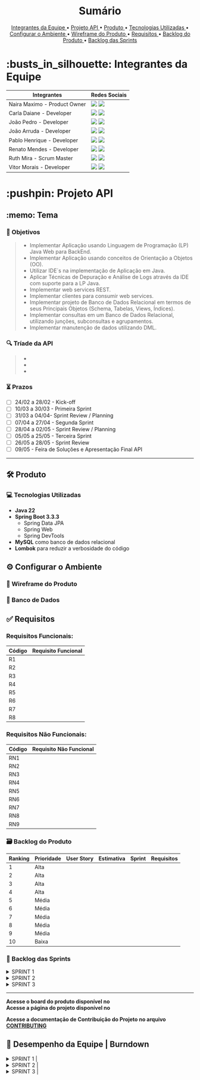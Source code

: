 <!-- <img src="https://github.com/user-attachments/assets/26f47534-4a27-4e2e-82f5-2dbc83337876" alt="API 4º SEMESTRE" /> -->

<h1 align="center">Sumário</h1>

<p align="center">
  <a href ="#busts_in_silhouette-integrantes-da-equipe"> Integrantes da Equipe </a>  •
  <a href ="#pushpin-projeto-api"> Projeto API </a>  •
  <a href="#hammer_and_wrench-produto"> Produto </a> •
  <a href="#computer-tecnologias-utilizadas"> Tecnologias Utilizadas </a> •
  <a href="#gear-configurar-o-ambiente"> Configurar o Ambiente </a> •
  <a href ="#triangular_ruler-wireframe-do-produto"> Wireframe do Produto </a>  •
  <a href="#white_check_mark-requisitos"> Requisitos </a> •
  <a href="#card_file_box-backlog-do-produto"> Backlog do Produto </a> •
  <a href="#calendar-backlog-das-sprints"> Backlog das Sprints </a>
</p>


<h1>:busts_in_silhouette: Integrantes da Equipe</h1>

<!-- <img src="https://github.com/user-attachments/assets/380841ba-534d-4f0a-bc86-c4a936b8fc8d" alt="API" /> -->

| Integrantes | Redes Sociais |
|-------------|---------------|
| Naira Maximo - Product Owner | <a href="https://www.linkedin.com/in/naira-maximo/" target="_blank"><img src="https://img.shields.io/badge/-LinkedIn-%230077B5?style=for-the-badge&logo=linkedin&logoColor=white" target="_blank"></a> <a href="http://github.com/naira-maximo" target="_blank"><img src="https://img.shields.io/badge/github-%23121011.svg?style=for-the-badge&logo=github&logoColor=white"></a> |
| Carla Daiane - Developer  | <a href="https://www.linkedin.com/in/carla-daiane/" target="_blank"><img src="https://img.shields.io/badge/-LinkedIn-%230077B5?style=for-the-badge&logo=linkedin&logoColor=white" target="_blank"></a> <a href="https://github.com/carladaiane" target="_blank"><img src="https://img.shields.io/badge/github-%23121011.svg?style=for-the-badge&logo=github&logoColor=white"></a> |
| João Pedro - Developer | <a href="https://www.linkedin.com/in/jo%C3%A3o-pedro-marcondes-563369181/" target="_blank"><img src="https://img.shields.io/badge/-LinkedIn-%230077B5?style=for-the-badge&logo=linkedin&logoColor=white" target="_blank"></a> <a href="https://github.com/BispoJPM" target="_blank"><img src="https://img.shields.io/badge/github-%23121011.svg?style=for-the-badge&logo=github&logoColor=white"></a> |
| João Arruda - Developer | <a href="https://www.linkedin.com/in/joaoarruda0/" target="_blank"><img src="https://img.shields.io/badge/-LinkedIn-%230077B5?style=for-the-badge&logo=linkedin&logoColor=white" target="_blank"></a> <a href="https://github.com/joaoarruda-dev" target="_blank"><img src="https://img.shields.io/badge/github-%23121011.svg?style=for-the-badge&logo=github&logoColor=white"></a> |
| Pablo Henrique - Developer | <a href="" target="_blank"><img src="https://img.shields.io/badge/-LinkedIn-%230077B5?style=for-the-badge&logo=linkedin&logoColor=white" target="_blank"></a> <a href="https://github.com/pablohgs05" target="_blank"><img src="https://img.shields.io/badge/github-%23121011.svg?style=for-the-badge&logo=github&logoColor=white"></a> |
| Renato Mendes - Developer| <a href="https://www.linkedin.com/in/renato-mendes-61a6481a4" target="_blank"><img src="https://img.shields.io/badge/-LinkedIn-%230077B5?style=for-the-badge&logo=linkedin&logoColor=white" target="_blank"></a> <a href="https://github.com/RenatoCMMendes" target="_blank"><img src="https://img.shields.io/badge/github-%23121011.svg?style=for-the-badge&logo=github&logoColor=white"></a> |
| Ruth Mira - Scrum Master | <a href="https://www.linkedin.com/in/ruth-mira/?originalSubdomain=br" target="_blank"><img src="https://img.shields.io/badge/-LinkedIn-%230077B5?style=for-the-badge&logo=linkedin&logoColor=white" target="_blank"></a> <a href="https://github.com/RuthMira" target="_blank"><img src="https://img.shields.io/badge/github-%23121011.svg?style=for-the-badge&logo=github&logoColor=white"></a> |
| Vitor Morais - Developer | <a href="" target="_blank"><img src="https://img.shields.io/badge/-LinkedIn-%230077B5?style=for-the-badge&logo=linkedin&logoColor=white" target="_blank"></a> <a href="https://github.com/vmorais111" target="_blank"><img src="https://img.shields.io/badge/github-%23121011.svg?style=for-the-badge&logo=github&logoColor=white"></a> |

<h1>:pushpin: Projeto API</h1> 

<h2>:memo: Tema</h2>


### :dart: Objetivos
> - Implementar Aplicação usando Linguagem de Programação (LP) Java Web para BackEnd. 
> - Implementar Aplicação usando conceitos de Orientação a Objetos (OO). 
> - Utilizar IDE´s na implementação de Aplicação em Java. 
> - Aplicar Técnicas de Depuração e Análise de Logs através da IDE com suporte para a LP Java. 
> - Implementar web services REST. 
> - Implementar clientes para consumir web services. 
> - Implementar projeto de Banco de Dados Relacional em termos de seus Principais Objetos (Schema, Tabelas, Views, Índices). 
> - Implementar consultas em um Banco de Dados Relacional, utilizando junções, subconsultas e agrupamentos. 
> - Implementar manutenção de dados utilizando DML. 

### :mag: Tríade da API
> - 
> - 
> - 

### :hourglass_flowing_sand: Prazos
- [ ] 24/02 a 28/02 - Kick-off
- [ ] 10/03 a 30/03 - Primeira Sprint
- [ ] 31/03 a 04/04- Sprint Review / Planning
- [ ] 07/04 a 27/04 - Segunda Sprint
- [ ] 28/04 a 02/05 - Sprint Review / Planning
- [ ] 05/05 a 25/05 - Terceira Sprint
- [ ] 26/05 a 28/05 - Sprint Review 
- [ ] 09/05 - Feira de Soluções e Apresentação Final API

*****

## :hammer_and_wrench: Produto</h1>

### :computer: Tecnologias Utilizadas
- **Java 22**
- **Spring Boot 3.3.3**
  - Spring Data JPA
  - Spring Web
  - Spring DevTools
- **MySQL** como banco de dados relacional
- **Lombok** para reduzir a verbosidade do código


## :gear: Configurar o Ambiente 

<!-- Para instalar configurar o banco, atualizar o Maven e demais informações importantes para a utilização do sistema, consulte o [Arquivo de Teste](doc/TEST.md). -->

### :triangular_ruler: Wireframe do Produto
<!-- * Wireframe do produto disponível pelo [Figma](https://www.figma.com/design/0BWdbmpjQpwVmLui2AUoVl/API_3SEM_PORYGON?node-id=80-618&t=pSpfCnX8lu9lPUyf-1) -->

### :game_die: Banco de Dados

<!-- * [Documentação do Banco de Dados](doc/sprint4.pdf)

* [Modelo Físico](doc/sprint4.png) -->
  
## :white_check_mark: Requisitos

### Requisitos Funcionais:

| Código | Requisito Funcional |
|--------|---------------------|
| R1 |  |
| R2 |  |
| R3 |  |
| R4 |  |
| R5 |  |
| R6 |  |
| R7 |  |
| R8 |  |

### Requisitos Não Funcionais:  

| Código | Requisito Não Funcional |
|--------|-------------------------|
| RN1 |  |
| RN2 |  |
| RN3 |  |
| RN4 |  |
| RN5 |  |
| RN6 |  |
| RN7 |  |
| RN8 |  |
| RN9 |  |

### :card_file_box: Backlog do Produto

| Ranking | Prioridade | User Story | Estimativa | Sprint | Requisitos    |
|---------|------------|------------|------------|--------|---------------|
| 1 | Alta |  |  |  |  |
| 2 | Alta |  |  |  |  | 
| 3 | Alta |  |  |  |  |
| 4 | Alta |  |  |  |  |
| 5 | Média|  |  |  |  |
| 6 | Média|  |  |  |  |
| 7 | Média|  |  |  |  |
| 8 | Média|  |  |  |  |
| 9 | Média|  |  |  |  |
| 10| Baixa|  |  |  |  |

### :calendar: Backlog das Sprints

<details>
<summary> SPRINT 1 </summary>

### Vídeo da aplicação e suas funcionalidades:
<!-- https://github.com/user-attachments/assets/ffb53d26-2658-420c-84b2-b42ea6672f9c -->

### **1** - User Story - Cadastro  - *R1, RN1, RN7 e RN9*
Como usuário, quero ....    
### Critérios de Aceite:   
-  

</details>

<details>
<summary> SPRINT 2 </summary>

### Vídeo da aplicação e suas funcionalidades:
<!-- https://github.com/user-attachments/assets/ecf9a2c3-bc68-442f-a9ba-4b01d428d3ce -->

### **1** - User Story - Cadastro  - *R1, RN1, RN7 e RN9*
Como usuário, quero ....    
### Critérios de Aceite:   
-  

<!-- Visualizar o [Wireframe da Sprint 2](doc/images/wireframe2.png). -->

</details>

<details>
<summary> SPRINT 3 </summary>

### Vídeo da aplicação e suas funcionalidades:
<!-- https://github.com/user-attachments/assets/94cbb601-29eb-468a-8204-dc4a2566c86d -->

### **1** - User Story - Cadastro  - *R1, RN1, RN7 e RN9*
Como usuário, quero ....    
### Critérios de Aceite:   
- 

</details>

---

**Acesse o board do produto disponível no**  
**Acesse a página do projeto disponível no**

**Acesse a documentação de Contribuição do Projeto no arquivo [CONTRIBUTING](doc/CONTRIBUTING.md)**

## 🚀 Desempenho da Equipe | Burndown


<details>
<summary> SPRINT 1 | </summary>

<br>

Nesta sprint, organizamos os prazos em três ciclos de seis dias. As tarefas foram classificadas por prioridade: alta, média e baixa.
<br>

![Burndown - Sprint 1](img/burndownsprint1.png)

Última Atualização: 30/03/2025

</details>

<details>
<summary> SPRINT 2 | </summary>
<br>

  <!-- Nesta sprint, usamos usando points por histórias para medir nosso progresso em relação às entregas propostas.  
  Pontuação total: 29 -->
<br>

<!-- ![Burndown - Sprint 1 (3)](https://github.com/user-attachments/assets/3ffedea1-7bf2-473f-b26b-34c44f52c85c)

Última Atualização: 01/10/2024 -->

</details>


<details>
<summary> SPRINT 3 | </summary>
<br>

  <!-- Nesta sprint, usamos usando points por histórias para medir nosso progresso em relação às entregas propostas.  
  Pontuação total: 29 -->
<br>

<!-- ![Burndown - Sprint 1 (3)](https://github.com/user-attachments/assets/3ffedea1-7bf2-473f-b26b-34c44f52c85c)

Última Atualização: 01/10/2024 -->

</details>
